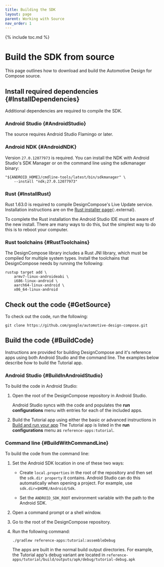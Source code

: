 ```yaml
---
title: Building the SDK
layout: page
parent: Working with Source
nav_order: 1
---
```


{% include toc.md %}

# Build the SDK from source

This page outlines how to download and build the Automotive Design for Compose
source.
## Install required dependencies {#InstallDependencies}

Additional dependencies are required to compile the SDK.

### Android Studio {#AndroidStudio}

The source requires Android Studio Flamingo or later.

### Android NDK {#AndroidNDK}

Version `27.0.12077973` is required. You can install the NDK with Android
Studio's SDK Manager or on the command line using the sdkmanager binary:

```shell
"${ANDROID_HOME}/cmdline-tools/latest/bin/sdkmanager" \
    --install "ndk;27.0.12077973"
```

### Rust {#InstallRust}

Rust 1.63.0 is required to compile DesignCompose's Live Update service.
Installation instructions are on the [Rust installer
page](https://rustup.rs){:.external}.

To complete the Rust installation the Android Studio IDE must be aware of the
new install. There are many ways to do this, but the simplest way to do this is to reboot your computer.

### Rust toolchains {#RustToolchains}

The DesignCompose library includes a Rust JNI library, which must be compiled
for multiple system types. Install the toolchains that DesignCompose needs by
running the following:

```shell
rustup target add \
    armv7-linux-androideabi \
    i686-linux-android \
    aarch64-linux-android \
    x86_64-linux-android
```

## Check out the code {#GetSource}

To check out the code, run the following:

```shell
git clone https://github.com/google/automotive-design-compose.git
```

## Build the code {#BuildCode}

Instructions are provided for building DesignCompose and it's reference apps
using both Android Studio and the command line. The examples below describe how
to build the Tutorial app.

### Android Studio {#BuildInAndroidStudio}

To build the code in Android Studio:

1.  Open the root of the DesignCompose repository in Android Studio.

    Android Studio syncs with the code and populates the **run configurations**
    menu with entries for each of the included apps.

1.  Build the Tutorial app using either the basic or advanced instructions in
    [Build and run your app](https://developer.android.com/studio/run) The Tutorial app is listed in the
    **run configurations** menu as `reference-apps:tutorial`.

### Command line {#BuildWithCommandLine}

To build the code from the command line:

1.  Set the Android SDK location in one of these two ways:

    *   Create `local.properties` in the root of the repository and then set the
    `sdk.dir property` it contains. Android Studio can do this automatically
        when opening a project. For example, use `sdk.dir=$HOME/Android/Sdk`.

    *   Set the `ANDROID_SDK_ROOT` environment variable with the path to the
        Android SDK.

1.  Open a command prompt or a shell window.

1.  Go to the root of the DesignCompose repository.

1.  Run the following command:

    ```shell
    ./gradlew reference-apps:tutorial:assembleDebug
    ```

    The apps are built in the normal build output directories. For example, the
    Tutorial app's debug variant are located in
    `reference-apps/tutorial/build/outputs/apk/debug/tutorial-debug.apk`
